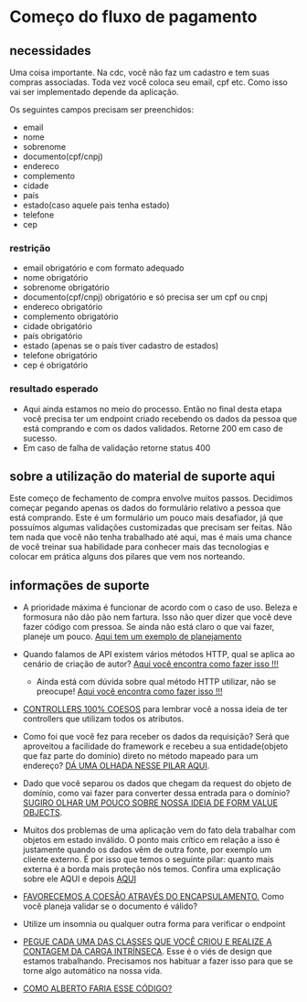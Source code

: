 # Começo do fluxo de pagamento

## necessidades
Uma coisa importante. Na cdc, você não faz um cadastro e tem suas compras associadas. Toda vez você coloca seu email, cpf etc. Como isso vai ser implementado depende da aplicação.

Os seguintes campos precisam ser preenchidos:

* email
* nome
* sobrenome
* documento(cpf/cnpj)
* endereco
* complemento
* cidade
* país
* estado(caso aquele pais tenha estado)
* telefone
* cep

### restrição

* email obrigatório e com formato adequado
* nome obrigatório
* sobrenome obrigatório
* documento(cpf/cnpj) obrigatório e só precisa ser um cpf ou cnpj
* endereco obrigatório
* complemento obrigatório
* cidade obrigatório
* país obrigatório
* estado (apenas se o país tiver cadastro de estados)
* telefone obrigatório
* cep é obrigatório

### resultado esperado

* Aqui ainda estamos no meio do processo. Então no final desta etapa você precisa ter um endpoint criado recebendo os dados da pessoa que está comprando e com os dados validados. Retorne 200 em caso de sucesso.
* Em caso de falha de validação retorne status 400

## sobre a utilização do material de suporte aqui

Este começo de fechamento de compra envolve muitos passos. Decidimos começar pegando apenas os dados do formulário relativo a pessoa que está comprando. Este é um formulário um pouco mais desafiador, já que possuímos algumas validações customizadas que precisam ser feitas. Não tem nada que você não tenha trabalhado até aqui, mas é mais uma chance de você treinar sua habilidade para conhecer mais das tecnologias e colocar em prática alguns dos pilares que vem nos norteando. ​

## informações de suporte

* A prioridade máxima é funcionar de acordo com o caso de uso. Beleza e formosura não dão pão nem fartura. Isso não quer dizer que você deve fazer código com pressoa. Se ainda não está claro o que vai fazer, planeje um pouco. [Aqui tem um exemplo de planejamento](../informacao_suporte/planeje-um-pouco.md)

* Quando falamos de API existem vários métodos HTTP, qual se aplica ao cenário de criação de autor? [Aqui você encontra como fazer isso !!!](../informacao_suporte/rest-methods.md)

  * Ainda está com dúvida sobre qual método HTTP utilizar, não se preocupe! [Aqui você encontra como fazer isso !!!](../informacao_suporte/rest-post.md)

* [CONTROLLERS 100% COESOS](../informacao-suporte-design/controllers-100-coesos.md) para lembrar você a nossa ideia de ter controllers que utilizam todos os atributos.

* Como foi que você fez para receber os dados da requisição? Será que aproveitou a facilidade do framework e recebeu a sua entidade(objeto que faz parte do domínio) direto no método mapeado para um endereço? [DÁ UMA OLHADA NESSE PILAR AQUI](../informacao_suporte/recebe-dados-requisicao.md).

* Dado que você separou os dados que chegam da request do objeto de domínio, como vai fazer para converter dessa entrada para o domínio? [SUGIRO OLHAR UM POUCO SOBRE NOSSA IDEIA DE FORM VALUE OBJECTS](../informacao_suporte/conversao-para-dominio.md).

* Muitos dos problemas de uma aplicação vem do fato dela trabalhar com objetos em estado inválido. O ponto mais crítico em relação a isso é justamente quando os dados vêm de outra fonte, por exemplo um cliente externo. É por isso que temos o seguinte pilar: quanto mais externa é a borda mais proteção nós temos. Confira uma explicação sobre ele AQUI e depois [AQUI](../informacao_suporte/protegemos-as-bordas.md)

* [FAVORECEMOS A COESÃO ATRAVÉS DO ENCAPSULAMENTO.](https://medium.com/@albertosouza_47783/encapsulamento-sob-uma-perspectiva-l%C3%B3gica-3d04016e3f14) Como você planeja validar se o documento é válido?

* Utilize um insomnia ou qualquer outra forma para verificar o endpoint

* [PEGUE CADA UMA DAS CLASSES QUE VOCÊ CRIOU E REALIZE A CONTAGEM DA CARGA INTRÍNSECA](../informacao-suporte-design/treino-contagem-carga-intrinseca.md). Esse é o viés de design que estamos trabalhando. Precisamos nos habituar a fazer isso para que se torne algo automático na nossa vida.

* [COMO ALBERTO FARIA ESSE CÓDIGO?](https://github.com/asouza/jornada-deveficiente-casa-do-codigo/commit/57533ae6afd88dde4533bdd6bc02d09d7c18d1f7)



